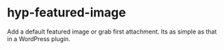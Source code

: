 hyp-featured-image
==================

Add a default featured image or grab first attachment. Its as simple as that in a WordPress plugin.
